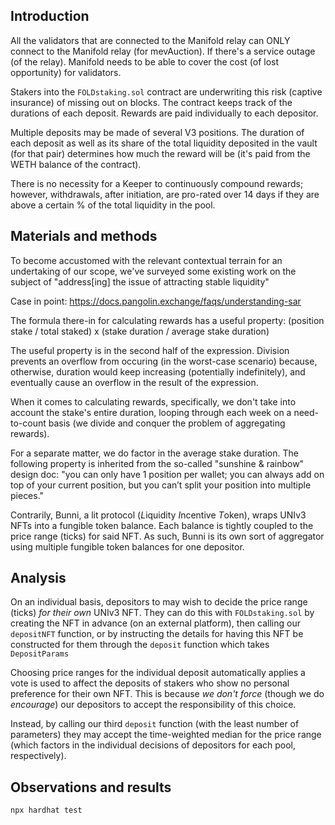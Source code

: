 
## Introduction 

All the validators that are connected to the Manifold relay can ONLY connect
to the Manifold relay (for mevAuction). If there's a service outage (of the relay). Manifold needs to be able to cover the cost (of lost opportunity) for validators.

Stakers into the `FOLDstaking.sol` contract are underwriting this risk (captive insurance) of missing out on blocks. The contract keeps track of the durations of each deposit. Rewards are paid individually to each depositor.

Multiple deposits may be made of several V3 positions. The duration of each deposit as well as its share of the total liquidity deposited in the vault (for that pair) determines how much the reward will be (it's paid from the WETH balance of the contract).

There is no necessity for a Keeper to continuously compound rewards; however, withdrawals, after initiation, are pro-rated over 14 days if they are above a certain % of the total liquidity in the pool.

## Materials and methods

To become accustomed with the relevant contextual terrain for an undertaking of our scope, we've surveyed some existing work on the subject of "address[ing] the issue of attracting stable liquidity"

Case in point: https://docs.pangolin.exchange/faqs/understanding-sar

The formula there-in for calculating rewards has a useful property:
(position stake / total staked) x (stake duration / average stake duration)

The useful property is in the second half of the expression. Division prevents an overflow from occuring (in the worst-case scenario) because, otherwise, duration would keep increasing (potentially indefinitely), and eventually cause an overflow in the result of the expression. 

When it comes to calculating rewards, specifically, we don't take into account the stake's entire duration, looping through each week on a need-to-count basis (we divide and conquer the problem of aggregating rewards).

For a separate matter, we do factor in the average stake duration. The following property is inherited from the so-called "sunshine & rainbow" design doc: "you can only have 1 position per wallet; you can always add on top of your current position, but you can’t split your position into multiple pieces."

Contrarily, Bunni, a lit protocol (*L*iquidity *I*ncentive *T*oken), wraps UNIv3 NFTs into a fungible token balance. Each balance is tightly coupled to the price range (ticks) for said NFT. As such, Bunni is its own sort of aggregator using multiple fungible token balances for one depositor.

## Analysis 

On an individual basis, depositors to may wish to decide the price range (ticks) *for their own* UNIv3 NFT. They can do this with `FOLDstaking.sol` by creating the NFT in advance (on an external platform), then calling our `depositNFT` function, or by instructing the details for having this NFT be constructed for them through the `deposit` function which takes `DepositParams` 

Choosing price ranges for the individual deposit automatically applies a vote is used to affect the deposits of stakers who show no personal preference for their own NFT. This is because *we don't force* (though we do *encourage*) our depositors to accept the responsibility of this choice.

Instead, by calling our third `deposit` function (with the least number of parameters) they may accept the time-weighted median for the price range (which factors in the individual decisions of depositors for each pool, respectively).

## Observations and results

`npx hardhat test`